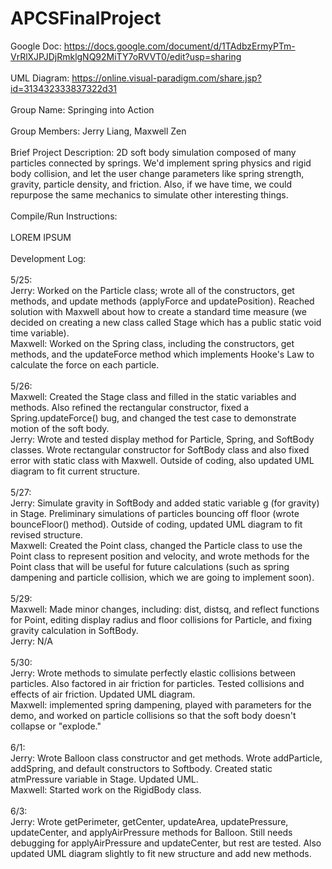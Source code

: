 # APCSFinalProject

Google Doc: https://docs.google.com/document/d/1TAdbzErmyPTm-VrRlXJPJDjRmklgNQ92MiTY7oRVVT0/edit?usp=sharing \
\
UML Diagram: https://online.visual-paradigm.com/share.jsp?id=313432333837322d31 \
\
Group Name: Springing into Action\
\
Group Members: Jerry Liang, Maxwell Zen\
\
Brief Project Description:  2D soft body simulation composed of many particles connected by springs. We'd implement spring physics and rigid body collision, and let the user change parameters like spring strength, gravity, particle density, and friction. Also, if we have time, we could repurpose the same mechanics to simulate other interesting things. \
\
Compile/Run Instructions:\
\
LOREM IPSUM\
\
Development Log:\
\
5/25:\
Jerry: Worked on the Particle class; wrote all of the constructors, get methods, and update methods (applyForce and updatePosition). Reached solution with Maxwell about how to create a standard time measure (we decided on creating a new class called Stage which has a public static void time variable). \
Maxwell: Worked on the Spring class, including the constructors, get methods, and the updateForce method which implements Hooke's Law to calculate the force on each particle. \
\
5/26: \
Maxwell: Created the Stage class and filled in the static variables and methods. Also refined the rectangular constructor, fixed a Spring.updateForce() bug, and changed the test case to demonstrate motion of the soft body. \
Jerry: Wrote and tested display method for Particle, Spring, and SoftBody classes. Wrote rectangular constructor for SoftBody class and also fixed error with static class with Maxwell. Outside of coding, also updated UML diagram to fit current structure.\
\
5/27:\
Jerry: Simulate gravity in SoftBody and added static variable g (for gravity) in Stage. Preliminary simulations of particles bouncing off floor (wrote bounceFloor() method). Outside of coding, updated UML diagram to fit revised structure. \
Maxwell: Created the Point class, changed the Particle class to use the Point class to represent position and velocity, and wrote methods for the Point class that will be useful for future calculations (such as spring dampening and particle collision, which we are going to implement soon). \
\
5/29: \
Maxwell: Made minor changes, including: dist, distsq, and reflect functions for Point, editing display radius and floor collisions for Particle, and fixing gravity calculation in SoftBody. \
Jerry: N/A \
\
5/30: \
Jerry: Wrote methods to simulate perfectly elastic collisions between particles. Also factored in air friction for particles. Tested collisions and effects of air friction. Updated UML diagram. \
Maxwell: implemented spring dampening, played with parameters for the demo, and worked on particle collisions so that the soft body doesn't collapse or "explode." \
\
6/1: \
Jerry: Wrote Balloon class constructor and get methods. Wrote addParticle, addSpring, and default constructors to Softbody. Created static atmPressure variable in Stage. Updated UML. \
Maxwell: Started work on the RigidBody class. \
\
6/3: \
Jerry: Wrote getPerimeter, getCenter, updateArea, updatePressure, updateCenter, and applyAirPressure methods for Balloon. Still needs debugging for applyAirPressure and updateCenter, but rest are tested. Also updated UML diagram slightly to fit new structure and add new methods.

